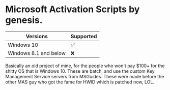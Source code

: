 # Microsoft Activation Scripts by genesis.


| Versions | Supported         |
| ------- | ------------------ |
|   Windows 10   | :white_check_mark: |
| Windows 8.1 and below | ❌ |

Basically an old project of mine, for the people who won't pay $100+ for the shitty OS that is Windows 10.
These are batch, and use the custom Key Management Service servers from MSGuides.
These were made before the other MAS guy who got the fame for HWID which is patched now, LOL.


